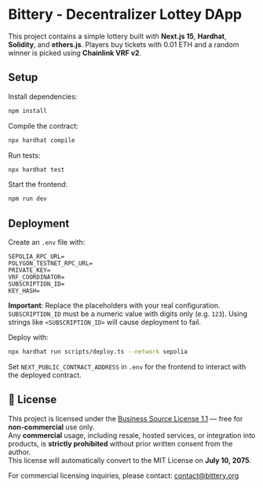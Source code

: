 # Bittery - Decentralizer Lottey DApp

This project contains a simple lottery built with **Next.js 15**, **Hardhat**, **Solidity**, and **ethers.js**. Players buy tickets with 0.01 ETH and a random winner is picked using **Chainlink VRF v2**.

## Setup

Install dependencies:

```bash
npm install
```

Compile the contract:

```bash
npx hardhat compile
```

Run tests:

```bash
npx hardhat test
```

Start the frontend:

```bash
npm run dev
```

## Deployment

Create an `.env` file with:

```
SEPOLIA_RPC_URL=
POLYGON_TESTNET_RPC_URL=
PRIVATE_KEY=
VRF_COORDINATOR=
SUBSCRIPTION_ID=
KEY_HASH=
```

**Important**: Replace the placeholders with your real configuration. `SUBSCRIPTION_ID` must be a numeric value with digits only (e.g. `123`). Using strings like `<SUBSCRIPTION_ID>` will cause deployment to fail.

Deploy with:

```bash
npx hardhat run scripts/deploy.ts --network sepolia
```

Set `NEXT_PUBLIC_CONTRACT_ADDRESS` in `.env` for the frontend to interact with the deployed contract.


## 📄 License

This project is licensed under the [Business Source License 1.1](./LICENSE) — free for **non-commercial** use only.  
Any **commercial** usage, including resale, hosted services, or integration into products, is **strictly prohibited** without prior written consent from the author.  
This license will automatically convert to the MIT License on **July 10, 2075**.

For commercial licensing inquiries, please contact: [contact@bittery.org](mailto:contact@bittery.org)


